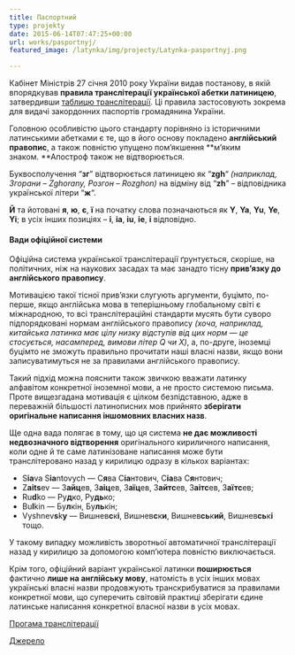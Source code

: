 ```yaml
---
title: Паспортний
type: projekty
date: 2015-06-14T07:47:25+00:00
url: works/pasportnyj/
featured_image: /latynka/img/projecty/Latynka-pasportnyj.png

---
```

Кабінет Міністрів 27 січня 2010 року України видав постанову, в якій впорядкував **правила транслітерації української абетки латиницею**, затвердивши <a href="http://zakon2.rada.gov.ua/laws/show/55-2010-%D0%BF" target="_blank">таблицю транслітерації</a>. Ці правила застосовують зокрема для видачі закордонних паспортів громадянина України.

<!--more-->

Головною особливістю цього стандарту порівняно із історичними латинськими абетками є те, що в його основу покладено **англійський правопис**, а також повністю упущено пом&#8217;якшення **м&#8217;яким знаком. **Апостроф також не відтворюється.

Буквосполучення &#8220;**зг**&#8221; відтворюється латиницею як &#8220;**zgh**&#8220; _(наприклад, Згорани &#8211; Zghorany, Розгон &#8211; Rozghon)_ на відміну від &#8220;**zh**&#8221; &#8211; відповідника української літери &#8220;**ж**&#8220;.

**Й** та йотовані **я**, **ю**, **є**, **ї** на початку слова позначаються як **Y**, **Ya**, **Yu**, **Ye**, **Yi**; в усіх інших позиціях &#8211; **i**, **ia**, **iu**, **ie**, **i** відповідно.

####  Вади офіційної системи

Офіційна система української транслітерації ґрунтується, скоріше, на політичних, ніж на наукових засадах та має занадто тісну **прив’язку до англійського правопису**.

Мотивацією такої тісної прив’язки слугують аргументи, буцімто, по-перше, якщо англійська мова в теперішньому глобальному світі є міжнародною, то всі транслітераційні стандарти мусять бути суворо підпорядковані нормам англійського правопису _(хоча, наприклад, китайська латинка має цілу низку відступів від цих норм — це стосується, насамперед, вимови літер Q чи X)_, а, по-друге, іноземці буцімто не зможуть правильно прочитати наші власні назви, якщо вони записуватимуться не за правилами англійського правопису.

Такий підхід можна пояснити також звичкою вважати латинку алфавітом конкретної іноземної мови, а не просто системою письма. Проте вищезгадана мотивація є цілком безпідставною, адже в переважній більшості латинописних мов прийнято **зберігати оригінальне написання іншомовних власних назв**.

Ще одна вада полягає в тому, що ця система **не дає можливості недвозначного відтворення** оригінального кириличного написання, коли одне й те саме латинізоване написання може бути транслітеровано назад у кирилицю одразу в кількох варіантах:

  * S**ia**va S**ia**ntovych — С**я**ва С**іа**нтович, С**іа**ва С**я**нтович;
  * Z**aits**ev — З**айц**ев, З**аіц**ев, З**аїц**ев, З**айтс**ев, З**аітс**ев, З**аїтс**ев;
  * Ru**d**ko — Ру**д**ко, Ру**дь**ко;
  * Bu**l**kin — Бу**л**кін, Бу**ль**кін;
  * Vyshnev**s**k**y** — Вишнев**с**к**і**, Вишнев**с**к**и**, Вишнев**сь**к**ий**, Вишнев**сь**к**і** тощо.

У такому випадку можливість зворотньої автоматичної транслітерації назад у кирилицю за допомогою комп’ютера повністю виключається.

Крім того, офіційний варіант української латинки **поширюється** фактично **лише на англійську мову**, натомість в усіх інших мовах українські власні назви продовжують транскрибуватися за правилами конкретної мови, що суперечить світовій практиці зберігати єдине латинське написання конкретної власної назви в усіх мовах.

<a href="http://translit.kh.ua/?tkpn#passport" target="_blank">Прогама транслітерації</a>

<a href="http://uk.wikipedia.org/wiki/%D0%9B%D0%B0%D1%82%D0%B8%D0%BD%D1%96%D0%B7%D0%B0%D1%86%D1%96%D1%8F_%D1%83%D0%BA%D1%80%D0%B0%D1%97%D0%BD%D1%81%D1%8C%D0%BA%D0%BE%D1%97_%D0%BC%D0%BE%D0%B2%D0%B8" target="_blank">Джерело</a>